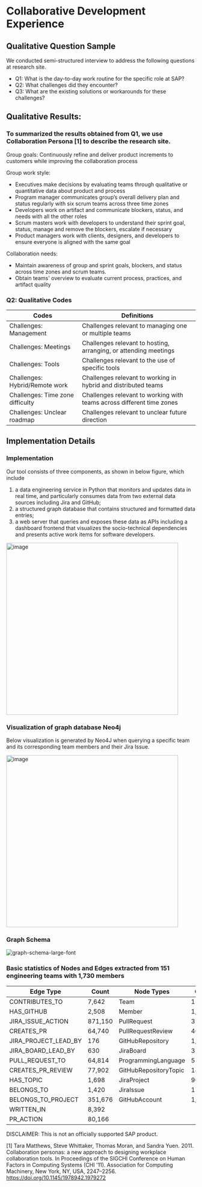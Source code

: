 
# Collaborative Development Experience
## Qualitative Question Sample
We conducted semi-structured interview to address the following questions at research site.

- Q1: What is the day-to-day work routine for the specific role at SAP?
- Q2: What challenges did they encounter?
- Q3: What are the existing solutions or workarounds for these challenges?

## Qualitative Results:
### To summarized the results obtained from Q1, we use Collaboration Persona [1] to describe the research site.
Group goals:  Continuously refine and deliver product increments to customers while improving the collaboration process

Group work style: 
- Executives make decisions by evaluating teams through qualitative or quantitative data about product and process
- Program manager communicates group’s overall delivery plan and status regularly with six scrum teams across three time zones
- Developers work on artifact and communicate blockers, status, and needs with all the other roles
- Scrum masters work with developers to understand their sprint goal, status, manage and remove the blockers, escalate if necessary
- Product managers work with clients, designers, and developers to ensure everyone is aligned with the same goal

Collaboration needs: 
- Maintain awareness of group and sprint goals, blockers, and status across time zones and scrum teams.
- Obtain teams' overview to evaluate current process, practices, and artifact quality

### Q2: Qualitative Codes
| Codes                            | Definitions                                                           |
|----------------------------------|-----------------------------------------------------------------------|
| Challenges: Management           | Challenges relevant to managing one or multiple teams                 |
| Challenges: Meetings             | Challenges relevant to hosting, arranging, or attending meetings      |
| Challenges: Tools                | Challenges relevant to the use of specific tools                      |
| Challenges: Hybrid/Remote work   | Challenges relevant to working in hybrid and distributed teams        |
| Challenges: Time zone difficulty | Challenges relevant to working with teams across different time zones |
| Challenges: Unclear roadmap      | Challenges relevant to unclear future direction                       |

## Implementation Details
### Implementation
Our tool consists of three components, as shown in below figure, which include 
1. a data engineering service in Python that monitors and updates data in real time, and particularly consumes data from two external data sources including Jira and GitHub;
2. a structured graph database that contains structured and formatted data entries;
3. a web server that queries and exposes these data as APIs including a dashboard frontend that visualizes the socio-technical dependencies and presents active work items for software developers.

<img width="457" alt="image" src="https://github.com/hank0982/collaborative-development-experience/assets/16849947/3e7902d3-c346-422b-a23b-38a498e2480f">

### Visualization of graph database Neo4j
Below visualization is generated by Neo4J when querying a specific team and its corresponding team members and their Jira Issue.

<img width="457" alt="image" src="https://github.com/hank0982/collaborative-development-experience/assets/16849947/2b0e7a22-3f2c-4ea6-abcd-1b6f01e96201">

### Graph Schema

![graph-schema-large-font](https://github.com/hank0982/collaborative-development-experience/assets/16849947/a665158e-df54-48b9-9ce1-fe32ba84643b)

### Basic statistics of Nodes and Edges extracted from 151 engineering teams with 1,730 members

| Edge Type               | Count   | Node Types            | Count   |
|-------------------------|---------|-----------------------|---------|
| CONTRIBUTES\_TO         | 7,642   | Team                  | 151     |
| HAS\_GITHUB             | 2,508   | Member                | 1,730   |
| JIRA\_ISSUE\_ACTION     | 871,150 | PullRequest           | 32,407  |
| CREATES\_PR             | 64,740  | PullRequestReview     | 40,081  |
| JIRA\_PROJECT\_LEAD\_BY | 176     | GitHubRepository      | 1,435   |
| JIRA\_BOARD\_LEAD\_BY   | 630     | JiraBoard             | 317     |
| PULL\_REQUEST\_TO       | 64,814  | ProgrammingLanguage   | 57      |
| CREATES\_PR\_REVIEW     | 77,902  | GitHubRepositoryTopic | 142     |
| HAS\_TOPIC              | 1,698   | JiraProject           | 90      |
| BELONGS\_TO             | 1,420   | JiraIssue             | 175,838 |
| BELONGS\_TO\_PROJECT    | 351,676 | GitHubAccount         | 1,254   |
| WRITTEN\_IN             | 8,392   |
| PR\_ACTION              | 80,166  |


DISCLAIMER: This is not an officially supported SAP product.

[1] Tara Matthews, Steve Whittaker, Thomas Moran, and Sandra Yuen. 2011. Collaboration personas: a new approach to designing workplace collaboration tools. In Proceedings of the SIGCHI Conference on Human Factors in Computing Systems (CHI '11). Association for Computing Machinery, New York, NY, USA, 2247–2256. https://doi.org/10.1145/1978942.1979272
